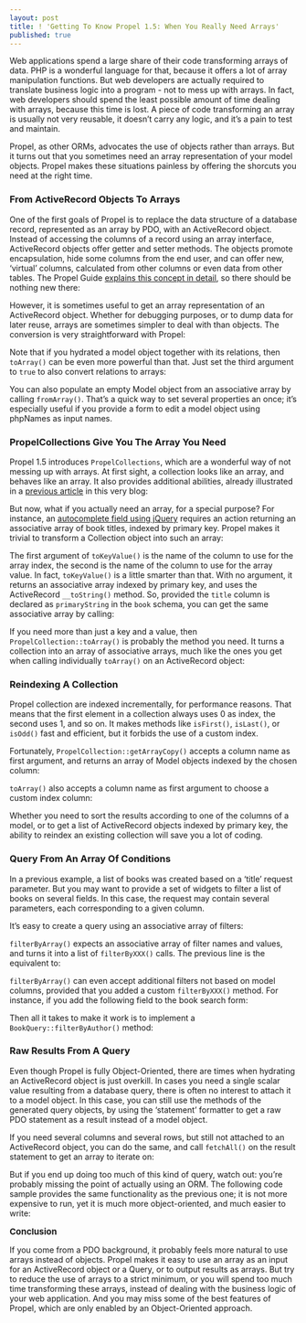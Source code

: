 ```yaml
---
layout: post
title: ! 'Getting To Know Propel 1.5: When You Really Need Arrays'
published: true
---
```

<p>Web applications spend a large share of their code transforming arrays of data. PHP is a wonderful language for that, because it offers a lot of array manipulation functions. But web developers are actually required to translate business logic into a program - not to mess up with arrays. In fact, web developers should spend the least possible amount of time dealing with arrays, because this time is lost. A piece of code transforming an array is usually not very reusable, it doesn&rsquo;t carry any logic, and it&rsquo;s a pain to test and maintain.</p>
<p>Propel, as other ORMs, advocates the use of objects rather than arrays. But it turns out that you sometimes need an array representation of your model objects. Propel makes these situations painless by offering the shorcuts you need at the right time.<!--more--></p>
<h3>From ActiveRecord Objects To Arrays</h3>
<p>One of the first goals of Propel is to replace the data structure of a database record, represented as an array by PDO, with an ActiveRecord object. Instead of accessing the columns of a record using an array interface, ActiveRecord objects offer getter and setter methods. The objects promote encapsulation, hide some columns from the end user, and can offer new, &lsquo;virtual&rsquo; columns, calculated from other columns or even data from other tables. The Propel Guide <a href="http://www.propelorm.org/wiki/Documentation/1.5/BasicCRUD">explains this concept in detail</a>, so there should be nothing new there:</p>
<p><script src="https://gist.github.com/352c760b320128ee0871.js"></script></p>
<p>However, it is sometimes useful to get an array representation of an ActiveRecord object. Whether for debugging purposes, or to dump data for later reuse, arrays are sometimes simpler to deal with than objects. The conversion is very straightforward with Propel:</p>
<p><script src="https://gist.github.com/b5d4a679e957a48862c6.js"></script></p>
<p>Note that if you hydrated a model object together with its relations, then <code>toArray()</code> can be even more powerful than that. Just set the third argument to <code>true</code> to also convert relations to arrays:</p>
<p><script src="https://gist.github.com/2f0a465195abb93dfa13.js"></script></p>
<p>You can also populate an empty Model object from an associative array by calling <code>fromArray()</code>. That&rsquo;s a quick way to set several properties an once; it&rsquo;s especially useful if you provide a form to edit a model object using phpNames as input names.</p>
<p><script src="https://gist.github.com/dcee9b14b4f2b7d66ff7.js"></script></p>
<h3>PropelCollections Give You The Array You Need</h3>
<p>Propel 1.5 introduces <code>PropelCollections</code>, which are a wonderful way of not messing up with arrays. At first sight, a collection looks like an array, and behaves like an array. It also provides additional abilities, already illustrated in a <a href="http://propel.posterous.com/propel-gets-collections">previous article</a> in this very blog:</p>
<p><script src="https://gist.github.com/c6c77f8b05beead02492.js"></script></p>
<p>But now, what if you actually need an array, for a special purpose? For instance, an <a href="http://docs.jquery.com/Plugins/Autocomplete">autocomplete field using jQuery</a> requires an action returning an associative array of book titles, indexed by primary key. Propel makes it trivial to transform a Collection object into such an array:</p>
<p><script src="https://gist.github.com/4eac73ab13c1b7711070.js"></script></p>
<p>The first argument of <code>toKeyValue()</code> is the name of the column to use for the array index, the second is the name of the column to use for the array value. In fact, <code>toKeyValue()</code> is a little smarter than that. With no argument, it returns an associative array indexed by primary key, and uses the ActiveRecord <code>__toString()</code> method. So, provided the <code>title</code> column is declared as <code>primaryString</code> in the <code>book</code> schema, you can get the same associative array by calling:</p>
<p><script src="https://gist.github.com/3bd3c16f403beff64988.js"></script></p>
<p>If you need more than just a key and a value, then <code>PropelCollection::toArray()</code> is probably the method you need. It turns a collection into an array of associative arrays, much like the ones you get when calling individually <code>toArray()</code> on an ActiveRecord object:</p>
<p><script src="https://gist.github.com/93c455cbfeacfac69046.js"></script></p>
<h3>Reindexing A Collection</h3>
<p>Propel collection are indexed incrementally, for performance reasons. That means that the first element in a collection always uses 0 as index, the second uses 1, and so on. It makes methods like <code>isFirst()</code>, <code>isLast()</code>, or <code>isOdd()</code> fast and efficient, but it forbids the use of a custom index.</p>
<p>Fortunately, <code>PropelCollection::getArrayCopy()</code> accepts a column name as first argument, and returns an array of Model objects indexed by the chosen column:</p>
<p><script src="https://gist.github.com/8190328c961194e7d8e1.js"></script></p>
<p><code>toArray()</code> also accepts a column name as first argument to choose a custom index column:</p>
<p><script src="https://gist.github.com/8314fa7ffe772ee9e6d4.js"></script></p>
<p>Whether you need to sort the results according to one of the columns of a model, or to get a list of ActiveRecord objects indexed by primary key, the ability to reindex an existing collection will save you a lot of coding.</p>
<h3>Query From An Array Of Conditions</h3>
<p>In a previous example, a list of books was created based on a &lsquo;title&rsquo; request parameter. But you may want to provide a set of widgets to filter a list of books on several fields. In this case, the request may contain several parameters, each corresponding to a given column.</p>
<p><script src="https://gist.github.com/48a27abc52da4a8392c2.js"></script></p>
<p>It&rsquo;s easy to create a query using an associative array of filters:</p>
<p><script src="https://gist.github.com/ba90427032d20fa61bbd.js"></script></p>
<p><code>filterByArray()</code> expects an associative array of filter names and values, and turns it into a list of <code>filterByXXX()</code> calls. The previous line is the equivalent to:</p>
<p><script src="https://gist.github.com/e1e364130bf3e4708102.js"></script></p>
<p><code>filterByArray()</code> can even accept additional filters not based on model columns, provided that you added a custom <code>filterByXXX()</code> method. For instance, if you add the following field to the book search form:</p>
<p><script src="https://gist.github.com/00b9126d2e20edaac17f.js"></script></p>
<p>Then all it takes to make it work is to implement a <code>BookQuery::filterByAuthor()</code> method:</p>
<p><script src="https://gist.github.com/7bea12532237a9ca3a2e.js"></script></p>
<h3>Raw Results From A Query</h3>
<p>Even though Propel is fully Object-Oriented, there are times when hydrating an ActiveRecord object is just overkill. In cases you need a single scalar value resulting from a database query, there is often no interest to attach it to a model object. In this case, you can still use the methods of the generated query objects, by using the &lsquo;statement&rsquo; formatter to get a raw PDO statement as a result instead of a model object.</p>
<p><script src="https://gist.github.com/3e2b5b535e6b717a53f6.js"></script></p>
<p>If you need several columns and several rows, but still not attached to an ActiveRecord object, you can do the same, and call <code>fetchAll()</code> on the result statement to get an array to iterate on:</p>
<p><script src="https://gist.github.com/2cc2052dd880553f8e55.js"></script></p>
<p>But if you end up doing too much of this kind of query, watch out: you&rsquo;re probably missing the point of actually using an ORM. The following code sample provides the same functionality as the previous one; it is not more expensive to run, yet it is much more object-oriented, and much easier to write:</p>
<p><script src="https://gist.github.com/a4d91a2be4bede1e8c00.js"></script></p>
<p><span style="font-size: 15px; font-weight: bold;">Conclusion</span></p>
<p>If you come from a PDO background, it probably feels more natural to use arrays instead of objects. Propel makes it easy to use an array as an input for an ActiveRecord object or a Query, or to output results as arrays. But try to reduce the use of arrays to a strict minimum, or you will spend too much time transforming these arrays, instead of dealing with the business logic of your web application. And you may miss some of the best features of Propel, which are only enabled by an Object-Oriented approach.</p>
